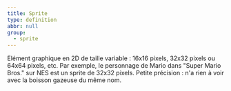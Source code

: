 ```yaml
---
title: Sprite
type: definition
abbr: null
group:
  - sprite
---
```

Elément graphique en 2D de taille variable : 16x16 pixels, 32x32 pixels ou 64x64 pixels, etc. Par exemple, le personnage de Mario dans "Super Mario Bros." sur NES est un sprite de 32x32 pixels.
Petite précision : n'a rien à voir avec la boisson gazeuse du même nom.
